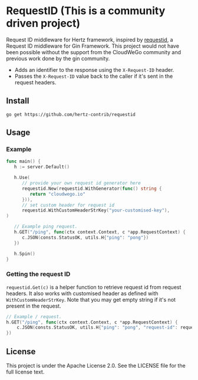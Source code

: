 # RequestID (This is a community driven project)
 
Request ID middleware for Hertz framework, inspired by [requestid](https://github.com/gin-contrib/requestid), a Request ID middleware for Gin Framework.
This project would not have been possible without the support from the CloudWeGo community and previous work done by the gin community.

- Adds an identifier to the response using the `X-Request-ID` header. 
- Passes the `X-Request-ID` value back to the caller if it's sent in the request headers.


## Install
```shell
go get https://github.com/hertz-contrib/requestid
```

## Usage
### Example

```go
func main() {
   h := server.Default()

   h.Use(
      // provide your own request id generator here 
      requestid.New(requestid.WithGenerator(func() string {
         return "cloudwego.io"
      })),
      // set custom header for request id
      requestid.WithCustomHeaderStrKey("your-customised-key"),
)

   // Example ping request.
   h.GET("/ping", func(ctx context.Context, c *app.RequestContext) {
      c.JSON(consts.StatusOK, utils.H{"ping": "pong"})
   })

   h.Spin()
}
```

### Getting the request ID

`requestid.Get(c)` is a helper function to retrieve request id from request headers. It also works with customised header as defined with `WithCustomHeaderStrKey`. 
Note that you may get empty string if it's not present in the request.

```go
// Example / request.
h.GET("/ping", func(ctx context.Context, c *app.RequestContext) {
    c.JSON(consts.StatusOK, utils.H{"ping": "pong", "request-id": requestid.Get(c)})
})
```

## License
This project is under the Apache License 2.0. See the LICENSE file for the full license text.